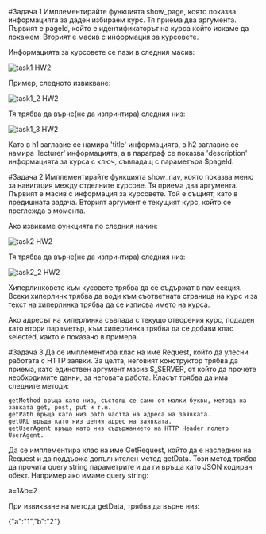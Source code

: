 #Задача 1
Имплементирайте функцията show_page, която показва информацията за даден избираем курс. Тя приема два аргумента. Първият е pageId, който е идентификаторът на курса който искаме да покажем. Вторият е масив с информация за курсовете.

Информацията за курсовете се пази в следния масив:

![task1 HW2](https://cloud.githubusercontent.com/assets/8988578/19660965/8e469862-9a3a-11e6-8660-6707de5bd05f.png)

Пример, следното извикване:

![task1_2 HW2](https://cloud.githubusercontent.com/assets/8988578/19661109/1661e2e2-9a3b-11e6-89f2-fd8eecc04cf6.png)

Тя трябва да върне(не да изпринтира) следния низ:

![task1_3 HW2](https://cloud.githubusercontent.com/assets/8988578/19661110/167122ac-9a3b-11e6-9292-ebe2ad9de5e2.png)

Като в h1 заглавие се намира 'title' информацията, в h2 заглавие се намира 'lecturer' информацията, а в параграф се показва 'description' информацията за курса с ключ, съвпадащ с параметъра $pageId.

#Задача 2
Имплементирайте функцията show_nav, която показва меню за навигация между отделните курсове. Тя приема два аргумента. Първият е масив с информация за курсовете. Той е същият, като в предишната задача. Вторият аргумент е текущият курс, който се преглежда в момента.

Ако извикаме функцията по следния начин:

![task2 HW2](https://cloud.githubusercontent.com/assets/8988578/19661240/a5ea8edc-9a3b-11e6-805b-028d2ee175d6.png)

Тя трябва да върне(не да изпринтира) следния низ:

![task2_2 HW2](https://cloud.githubusercontent.com/assets/8988578/19661241/a5ec607c-9a3b-11e6-9f1c-55518a8f949b.png)

Хиперлинковете към кусовете трябва да се съдържат в nav секция. Всеки хиперлинк трябва да води към съответната страница на курс и за текст на хиперлинка трябва да се изписва името на курса.

Ако адресът на хиперлинка съвпада с текущо отворения курс, подаден като втори параметър, към хиперлинка трябва да се добави клас selected, както е показано в примера.

#Задача 3
Да се имплементира клас на име Request, който да улесни работата с HTTP заявки. За целта, неговият конструктор трябва да приема, като единствен аргумент масив $_SERVER, от който да прочете необходимите данни, за неговата работа. Класът трябва да има следните методи:

    getMethod връща като низ, състоящ се само от малки букви, метода на завката get, post, put и т.н.
    getPath връща като низ path частта на адреса на заявката.
    getURL връща като низ целия адрес на заявката.
    getUserAgent връща като низ съдържанието на HTTP Header полето UserAgent.

Да се имплементира клас на име GetRequest, който да е наследник на Request и да поддържа допълнителен метод getData. Този метод трябва да прочита query string параметрите и да ги връща като JSON кодиран обект. Например ако имаме query string:

а=1&b=2

При извикване на метода getData, трябва да върне низ:

{"a":"1","b":"2"}
